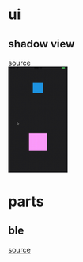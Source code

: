 # ui
## shadow view
<a href="https://github.com/highchops1981/mypace-swift/tree/master/ui/shadowView">source</a><br>
<img src="https://github.com/highchops1981/mypace-res/blob/master/shadowview.gif" alt="" title="" width=120>
# parts
## ble
<a href="https://github.com/highchops1981/mypace-swift/tree/master/parts/ble">source</a><br>

